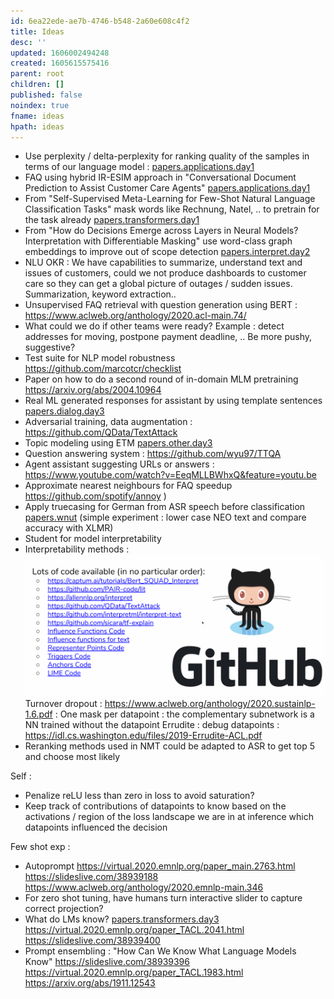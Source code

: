 ```yaml
---
id: 6ea22ede-ae7b-4746-b548-2a60e608c4f2
title: Ideas
desc: ''
updated: 1606002494248
created: 1605615575416
parent: root
children: []
published: false
noindex: true
fname: ideas
hpath: ideas
---
```

- Use perplexity / delta-perplexity for ranking quality of the samples in terms of our language model :
  [papers.applications.day1](8129589b-ebd7-41fb-91e0-c7866143ea00)
- FAQ using hybrid IR-ESIM approach in "Conversational Document Prediction to Assist Customer Care Agents" [papers.applications.day1](8129589b-ebd7-41fb-91e0-c7866143ea00)
- From "Self-Supervised Meta-Learning for Few-Shot Natural Language Classification Tasks" mask words like Rechnung, Natel, .. to pretrain for the task already [papers.transformers.day1](948323c7-b75c-42e8-bb35-849463e56ea3)
- From "How do Decisions Emerge across Layers in Neural Models? Interpretation with Differentiable Masking" use word-class graph embeddings to improve out of scope detection [papers.interpret.day2](c0486dab-c704-49a3-895c-dc14fb8b73a3)
- NLU OKR : We have capabilities to summarize, understand text and issues of customers, could we not produce dashboards to customer care so they can get a global picture of outages / sudden issues. Summarization, keyword extraction..
- Unsupervised FAQ retrieval with question generation using BERT : <https://www.aclweb.org/anthology/2020.acl-main.74/>
- What could we do if other teams were ready? Example : detect addresses for moving, postpone payment deadline, .. Be more pushy, suggestive?
- Test suite for NLP model robustness <https://github.com/marcotcr/checklist>
- Paper on how to do a second round of in-domain MLM pretraining <https://arxiv.org/abs/2004.10964>
- Real ML generated responses for assistant by using template sentences [papers.dialog.day3](5bdfc9e6-b994-41fd-afad-9feb45f735f2)
- Adversarial training, data augmentation : <https://github.com/QData/TextAttack>
- Topic modeling using ETM [papers.other.day3](972ac840-7000-4a47-aa46-2773e8c3ef60)
- Question answering system : <https://github.com/wyu97/TTQA>
- Agent assistant suggesting URLs or answers : <https://www.youtube.com/watch?v=EeqMLLBWhxQ&feature=youtu.be>
- Approximate nearest neighbours for FAQ speedup <https://github.com/spotify/annoy> )
- Apply truecasing for German from ASR speech before classification [papers.wnut](8d1a05b3-9eea-41b3-97cf-00a5fa7a9d55) (simple experiment : lower case NEO text and compare accuracy with XLMR)
- Student for model interpretability
- Interpretability methods :
  ![](../assets/images/2020-11-19-19-20-47.png)
  Turnover dropout : <https://www.aclweb.org/anthology/2020.sustainlp-1.6.pdf> : One mask per datapoint : the complementary subnetwork is a NN trained without the datapoint
  Errudite : debug datapoints : <https://idl.cs.washington.edu/files/2019-Errudite-ACL.pdf>
- Reranking methods used in NMT could be adapted to ASR to get top 5 and choose most likely

Self :

- Penalize reLU less than zero in loss to avoid saturation?
- Keep track of contributions of datapoints to know based on the activations / region of the loss landscape we are in at inference which datapoints influenced the decision

Few shot exp :

- Autoprompt <https://virtual.2020.emnlp.org/paper_main.2763.html>
  <https://slideslive.com/38939188>
  <https://www.aclweb.org/anthology/2020.emnlp-main.346>
- For zero shot tuning, have humans turn interactive slider to capture correct projection?
- What do LMs know? [papers.transformers.day3](71cc84f8-b271-498e-a001-c6e6d10b7c01)
  <https://virtual.2020.emnlp.org/paper_TACL.2041.html>
  <https://slideslive.com/38939400>
- Prompt ensembling : "How Can We Know What Language Models Know"
  <https://slideslive.com/38939396>
  <https://virtual.2020.emnlp.org/paper_TACL.1983.html>
  <https://arxiv.org/abs/1911.12543>

